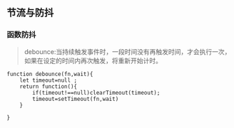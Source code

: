 ## 节流与防抖

### 函数防抖

> debounce:当持续触发事件时，一段时间没有再触发时间，才会执行一次，如果在设定的时间内再次触发，将重新开始计时。

```
function debounce(fn,wait){
    let timeout=null ;
    return function(){
        if(timeout!==null)clearTimeout(timeout);
        timeout=setTimeout(fn,wait)
    }
    
}
```